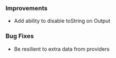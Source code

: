 ### Improvements

- Add ability to disable toString on Output<T>

### Bug Fixes

- Be resilient to extra data from providers
